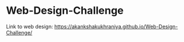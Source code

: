 # Web-Design-Challenge
<!-------------------------------------------------------------------->

Link to web design: https://akankshakukhraniya.github.io/Web-Design-Challenge/




